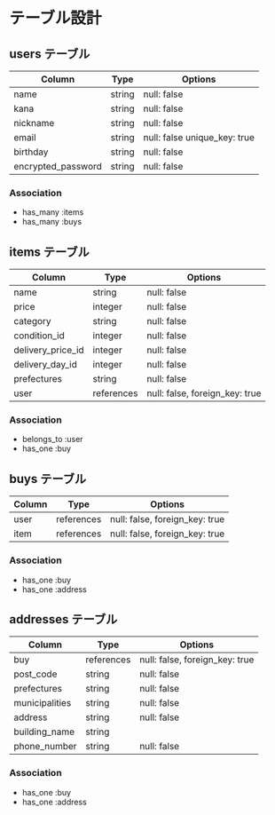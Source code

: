 # テーブル設計


## users テーブル

| Column             | Type   | Options                      |
| ------------------ | ------ | ---------------------------- |
| name               | string | null: false                  |
| kana               | string | null: false                  |
| nickname           | string | null: false                  |
| email              | string | null: false unique_key: true |
| birthday           | string | null: false                  | 
| encrypted_password | string | null: false                  |

### Association 

 * has_many :items
 * has_many :buys


## items テーブル

| Column            | Type    | Options                        |
| ----------------- | ------- | ------------------------------ |
| name              | string  | null: false                    |
| price             | integer | null: false                    |
| category          | string  | null: false                    |
| condition_id      | integer | null: false                    | 
| delivery_price_id | integer | null: false                    |
| delivery_day_id   | integer | null: false                    |
| prefectures       | string  | null: false                    |
| user             |references| null: false, foreign_key: true |

### Association

 * belongs_to :user
 * has_one :buy


## buys テーブル

| Column        | Type       | Options                        |
| ------------- | ---------- | ------------------------------ |
| user          | references | null: false, foreign_key: true |
| item          | references | null: false, foreign_key: true |

### Association

  * has_one :buy
  * has_one :address


## addresses テーブル

| Column        | Type       | Options                        |
| ------------- | ---------- | ------------------------------ |
| buy           | references | null: false, foreign_key: true |
| post_code     | string     | null: false                    |
| prefectures   | string     | null: false                    |
| municipalities| string     | null: false                    |
| address       | string     | null: false                    |
| building_name | string     |                                |
| phone_number  | string     | null: false                    |

### Association

  * has_one :buy
  * has_one :address
